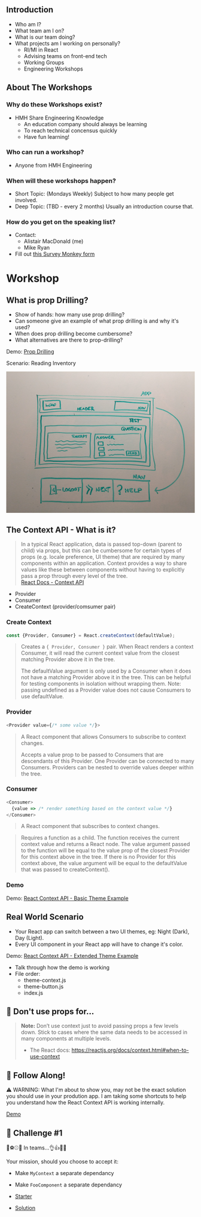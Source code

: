 ## Introduction

- Who am I?
- What team am I on?
- What is our team doing?
- What projects am I working on personally?
	+ RI/MI in React
	+ Advising teams on front-end tech
	+ Working Groups
	+ Engineering Workshops

## About The Workshops

### Why do these Workshops exist?

- HMH Share Engineering Knowledge
	+ An education company should always be learning
	+ To reach technical concensus quickly
	+ Have fun learning!

### Who can run a workshop?

- Anyone from HMH Engineering

### When will these workshops happen?

- Short Topic: (Mondays Weekly)
	Subject to how many people get involved.
- Deep Topic: (TBD - every 2 months)
	Usually an introduction course that.

### How do you get on the speaking list?

- Contact: 
	+ Alistair MacDonald (me)
	+ Mike Ryan
- Fill out [this Survey Monkey form](https://www.surveymonkey.com/r/Y2XNZ6Y)

# Workshop

## What is prop Drilling?

- Show of hands: how many use prop drilling?
- Can someone give an example of what prop drilling is and why it's used?
- When does prop drilling become cumbersome?
- What alternatives are there to prop-drilling?

Demo: [Prop Drilling](https://codesandbox.io/s/q87kpjzlyj)

Scenario: Reading Inventory

[![assets/IMG_20180530_135603.jpg](assets/IMG_20180530_135603.jpg)](assets/IMG_20180530_135603.jpg)

## The Context API - What is it?

> In a typical React application, data is passed top-down (parent to child) via props, but this can be cumbersome for certain types of props (e.g. locale preference, UI theme) that are required by many components within an application. Context provides a way to share values like these between components without having to explicitly pass a prop through every level of the tree.  
> [React Docs - Context API](https://reactjs.org/docs/context.html)

- Provider
- Consumer
- CreateContext (provider/comsumer pair)


### Create Context

```js
const {Provider, Consumer} = React.createContext(defaultValue);
```

> Creates a `{ Provider, Consumer }` pair. When React renders a context Consumer, it will read the current context value from the closest matching Provider above it in the tree.
> 
> The defaultValue argument is only used by a Consumer when it does not have a matching Provider above it in the tree. This can be helpful for testing components in isolation without wrapping them. Note: passing undefined as a Provider value does not cause Consumers to use defaultValue.

### Provider

```js
<Provider value={/* some value */}>
```

> A React component that allows Consumers to subscribe to context changes.
> 
> Accepts a value prop to be passed to Consumers that are descendants of this Provider. One Provider can be connected to many Consumers. Providers can be nested to override values deeper within the tree.

### Consumer

```js
<Consumer>
  {value => /* render something based on the context value */}
</Consumer>
```

> A React component that subscribes to context changes.

> Requires a function as a child. The function receives the current context value and returns a React node. The value argument passed to the function will be equal to the value prop of the closest Provider for this context above in the tree. If there is no Provider for this context above, the value argument will be equal to the defaultValue that was passed to createContext().

### Demo

Demo: [React Context API - Basic Theme Example](https://codesandbox.io/s/zrxql7n74x)

## Real World Scenario

- Your React app can switch between a two UI themes, eg: Night (Dark), Day (Light).
- Every UI component in your React app will have to change it's color.

Demo: [React Context API - Extended Theme Example](https://codesandbox.io/s/4jxm37239x)

- Talk through how the demo is working
- File order:
	+ theme-context.js
	+ theme-button.js
	+ index.js

## 🚨 Don't use props for...

> **Note:** Don’t use context just to avoid passing props a few levels down. Stick to cases where the same data needs to be accessed in many components at multiple levels.  
> - The React docs: https://reactjs.org/docs/context.html#when-to-use-context

## 👣 Follow Along!

⚠️ WARNING: What I'm about to show you, may not be the exact solution you should use in your prodution app. I am taking some shortcuts to help you understand how the React Context API is working internally.

[Demo](https://codesandbox.io/s/2w7p9klkjj)

## 👻 Challenge #1 

🏀⚽️⚾️🏈 In teams...👌👍👊✊

Your mission, should you choose to accept it:

- Make `MyContext` a separate dependancy
- Make `FooComponent` a separate dependancy

- [Starter](https://codesandbox.io/s/q8r71qo4jj)
- [Solution](https://codesandbox.io/s/3016prjqj5)

